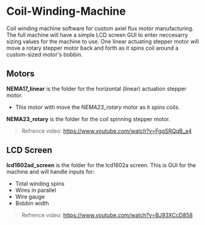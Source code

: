 # Coil-Winding-Machine

Coil winding machine software for custom axiel flux motor manufacturing. The full machine will have a simple LCD screen GUI to enter neccesarry sizing values for the machine to use. One linear actuating stepper motor will move a rotary stepper motor back and forth as it spins coil around a custom-sized motor's bobbin.


## Motors

**NEMA17_linear** is the folder for the horizontal (linear) actuation stepper motor. 
  - This motor with move the *NEMA23_rotary* motor as it spins coils.
   
**NEMA23_rotary** is the folder for the coil spinning stepper motor. 
> Refrence video: https://www.youtube.com/watch?v=FggSRQqB_a4



## LCD Screen

**lcd1602ad_screen** is the folder for the lcd1602a screen. 
This is GUI for the machine and will handle inputs for:
   - Total winding spins
   - Wires in parallel
   - Wire gauge
   - Bobbin width 
> Refrence video: https://www.youtube.com/watch?v=BJ93XCcD858

